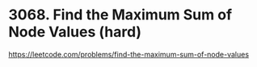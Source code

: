 # 3068. Find the Maximum Sum of Node Values (hard)

https://leetcode.com/problems/find-the-maximum-sum-of-node-values
